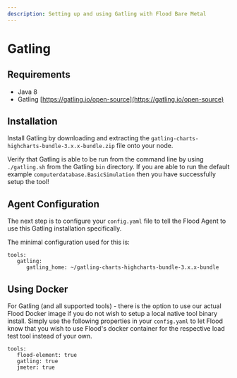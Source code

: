 ```yaml
---
description: Setting up and using Gatling with Flood Bare Metal
---
```


# Gatling

## Requirements <a id="requirements"></a>

* Java 8
* Gatling [https://gatling.io/open-source](https://gatling.io/open-source)

## ‌Installation

‌Install Gatling by downloading and extracting the `gatling-charts-highcharts-bundle-3.x.x-bundle.zip` file onto your node.‌

Verify that Gatling is able to be run from the command line by using `./gatling.sh` from the Gatling `bin` directory. If you are able to run the default example `computerdatabase.BasicSimulation` then you have successfully setup the tool!

## Agent Configuration <a id="agent-configuration"></a>

‌The next step is to configure your `config.yaml` file to tell the Flood Agent to use this Gatling installation specifically.

The minimal configuration used for this is:

```text
tools:  
   gatling:    
      gatling_home: ~/gatling-charts-highcharts-bundle-3.x.x-bundle
```

## Using Docker

For Gatling \(and all supported tools\) - there is the option to use our actual Flood Docker image if you do not wish to setup a local native tool binary install. Simply use the following properties in your `config.yaml` to let Flood know that you wish to use Flood's docker container for the respective load test tool instead of your own.

```text
tools:    
   flood-element: true    
   gatling: true    
   jmeter: true
```

​

